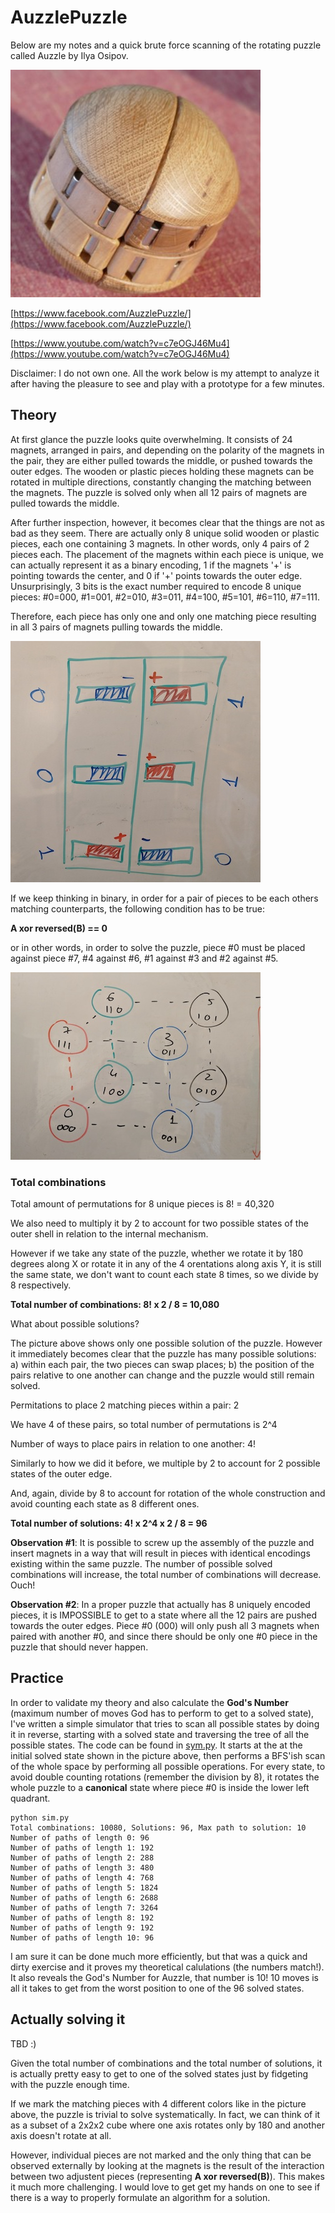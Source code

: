 # AuzzlePuzzle
Below are my notes and a quick brute force scanning of the rotating puzzle called Auzzle by Ilya Osipov.

![Woodpic](woodpic.png)

[https://www.facebook.com/AuzzlePuzzle/](https://www.facebook.com/AuzzlePuzzle/)

[https://www.youtube.com/watch?v=c7eOGJ46Mu4](https://www.youtube.com/watch?v=c7eOGJ46Mu4)

Disclaimer: I do not own one. All the work below is my attempt to analyze it after having the pleasure to see and play with a prototype for a few minutes.

## Theory
At first glance the puzzle looks quite overwhelming. It consists of 24 magnets, arranged in pairs, and depending on the polarity of the magnets in the pair, they are either pulled towards the middle, or pushed towards the outer edges. The wooden or plastic pieces holding these magnets can be rotated in multiple directions, constantly changing the matching between the magnets. The puzzle is solved only when all 12 pairs of magnets are pulled towards the middle.

After further inspection, however, it becomes clear that the things are not as bad as they seem. There are actually only 8 unique solid wooden or plastic pieces, each one containing 3 magnets. In other words, only 4 pairs of 2 pieces each. The placement of the magnets within each piece is unique, we can actually represent it as a binary encoding, 1 if the magnets '+' is pointing towards the center, and 0 if '+' points towards the outer edge. Unsurprisingly, 3 bits is the exact number required to encode 8 unique pieces: #0=000, #1=001, #2=010, #3=011, #4=100, #5=101, #6=110, #7=111.

Therefore, each piece has only one and only one matching piece resulting in all 3 pairs of magnets pulling towards the middle.

![Magnets](magnets.jpg)

If we keep thinking in binary, in order for a pair of pieces to be each others matching counterparts, the following condition has to be true:

**A xor reversed(B) == 0**

or in other words, in order to solve the puzzle, piece #0 must be placed against piece #7, #4 against #6, #1 against #3 and #2 against #5.

![Solution](solution.jpg)

### Total combinations

Total amount of permutations for 8 unique pieces is 8! = 40,320

We also need to multiply it by 2 to account for two possible states of the outer shell in relation to the internal mechanism.

However if we take any state of the puzzle, whether we rotate it by 180 degrees along X or rotate it in any of the 4 orentations along axis Y, it is still the same state, we don't want to count each state 8 times, so we divide by 8 respectively.

**Total number of combinations: 8! x 2 / 8 = 10,080**

What about possible solutions?

The picture above shows only one possible solution of the puzzle. However it immediately becomes clear that the puzzle has many possible solutions: a) within each pair, the two pieces can swap places; b) the position of the pairs relative to one another can change and the puzzle would still remain solved. 

Permitations to place 2 matching pieces within a pair: 2

We have 4 of these pairs, so total number of permutations is 2^4

Number of ways to place pairs in relation to one another: 4!

Similarly to how we did it before, we multiple by 2 to account for 2 possible states of the outer edge.

And, again, divide by 8 to account for rotation of the whole construction and avoid counting each state as 8 different ones.

**Total number of solutions: 4! x 2^4 x 2 / 8 = 96**

**Observation #1**: It is possible to screw up the assembly of the puzzle and insert magnets in a way that will result in pieces with identical encodings existing within the same puzzle. The number of possible solved combinations will increase, the total number of combinations will decrease. Ouch!

**Observation #2**: In a proper puzzle that actually has 8 uniquely encoded pieces, it is IMPOSSIBLE to get to a state where all the 12 pairs are pushed towards the outer edges. Piece #0 (000) will only push all 3 magnets when paired with another #0, and since there should be only one #0 piece in the puzzle that should never happen.

## Practice

In order to validate my theory and also calculate the **God's Number** (maximum number of moves God has to perform to get to a solved state), I've written a simple simulator that tries to scan all possible states by doing it in reverse, starting with a solved state and traversing the tree of all the possible states. The code can be found in [sym.py](sym.py). It starts at the at the initial solved state shown in the picture above, then performs a BFS'ish scan of the whole space by performing all possible operations. For every state, to avoid double counting rotations (remember the division by 8), it rotates the whole puzzle to a **canonical** state where piece #0 is inside the lower left quadrant. 

```
python sim.py
Total combinations: 10080, Solutions: 96, Max path to solution: 10
Number of paths of length 0: 96
Number of paths of length 1: 192
Number of paths of length 2: 288
Number of paths of length 3: 480
Number of paths of length 4: 768
Number of paths of length 5: 1824
Number of paths of length 6: 2688
Number of paths of length 7: 3264
Number of paths of length 8: 192
Number of paths of length 9: 192
Number of paths of length 10: 96
```
I am sure it can be done much more efficiently, but that was a quick and dirty exercise and it proves my theoretical calulations (the numbers match!). It also reveals the God's Number for Auzzle, that number is 10! 10 moves is all it takes to get from the worst position to one of the 96 solved states.

## Actually solving it

TBD :)

Given the total number of combinations and the total number of solutions, it is actually pretty easy to get to one of the solved states just by fidgeting with the puzzle enough time.

If we mark the matching pieces with 4 different colors like in the picture above, the puzzle is trivial to solve systematically. In fact, we can think of it as a subset of a 2x2x2 cube where one axis rotates only by 180 and another axis doesn't rotate at all. 

However, individual pieces are not marked and the only thing that can be observed externally by looking at the magnets is the result of the interaction between two adjustent pieces (representing **A xor reversed(B)**). This  makes it much more challenging. I would love to get get my hands on one to see if there is a way to properly formulate an algorithm for a solution.

